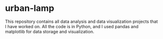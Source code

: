 # urban-lamp

This repository contains all data analysis and data visualization projects that I have worked on. All the code is in Python, and I used pandas and matplotlib for data storage and visualization.
